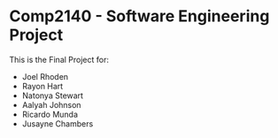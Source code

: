 # Comp2140 - Software Engineering Project

This is the Final Project for:

- Joel Rhoden 
- Rayon Hart
- Natonya Stewart 
- Aalyah Johnson 
- Ricardo Munda
- Jusayne Chambers


